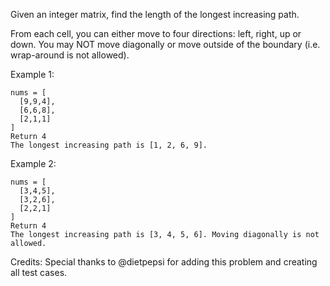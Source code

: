 Given an integer matrix, find the length of the longest increasing path.

From each cell, you can either move to four directions: left, right, up or down. You may NOT move diagonally or move outside of the boundary (i.e. wrap-around is not allowed).

Example 1:

~~~
nums = [
  [9,9,4],
  [6,6,8],
  [2,1,1]
]
Return 4
The longest increasing path is [1, 2, 6, 9].
~~~

Example 2:

~~~
nums = [
  [3,4,5],
  [3,2,6],
  [2,2,1]
]
Return 4
The longest increasing path is [3, 4, 5, 6]. Moving diagonally is not allowed.
~~~

Credits:
Special thanks to @dietpepsi for adding this problem and creating all test cases.
